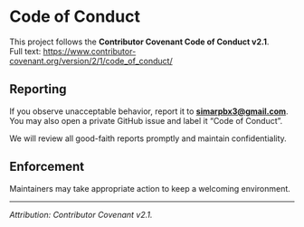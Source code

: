 # Code of Conduct

This project follows the **Contributor Covenant Code of Conduct v2.1**.  
Full text: https://www.contributor-covenant.org/version/2/1/code_of_conduct/

## Reporting
If you observe unacceptable behavior, report it to **simarpbx3@gmail.com**.  
You may also open a private GitHub issue and label it “Code of Conduct”.

We will review all good-faith reports promptly and maintain confidentiality.

## Enforcement
Maintainers may take appropriate action to keep a welcoming environment.

---

*Attribution: Contributor Covenant v2.1.*
